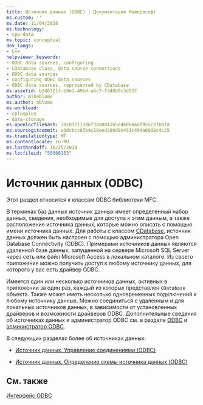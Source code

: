 ```yaml
---
title: Источник данных (ODBC) | Документация Майкрософт
ms.custom: ''
ms.date: 11/04/2016
ms.technology:
- cpp-data
ms.topic: conceptual
dev_langs:
- C++
helpviewer_keywords:
- ODBC data sources, configuring
- CDatabase class, data source connections
- ODBC data sources
- configuring ODBC data sources
- ODBC data sources, represented by CDatabase
ms.assetid: b246721f-b9e1-49bd-a6c7-f348b8c3d537
author: mikeblome
ms.author: mblome
ms.workload:
- cplusplus
- data-storage
ms.openlocfilehash: 39c017113d6f3da0041b5e460666af955c27b0fa
ms.sourcegitcommit: a9dcbcc85b4c28eed280d8e451c494a00d8c4c25
ms.translationtype: MT
ms.contentlocale: ru-RU
ms.lasthandoff: 10/25/2018
ms.locfileid: "50066153"
---
```

# <a name="data-source-odbc"></a>Источник данных (ODBC)

Этот раздел относится к классам ODBC библиотеки MFC.

В терминах баз данных источник данных имеет определенный набор данных, сведения, необходимые для доступа к этим данным, а также расположение источника данных, которые можно описать с помощью имени источника данных. Для работы с классом [CDatabase](../../mfc/reference/cdatabase-class.md), источник данных должен быть настроен с помощью администратора Open Database Connectivity (ODBC). Примерами источников данных являются удаленной базе данных, запущенной на сервере Microsoft SQL Server через сеть или файл Microsoft Access в локальном каталоге. Из своего приложения можно получить доступ к любому источнику данных, для которого у вас есть драйвер ODBC.

Имеется один или несколько источников данных, активных в приложении за один раз, каждый из которых представлен `CDatabase` объекта. Также может иметь несколько одновременных подключений к любому источнику данных. Можно соединиться с удаленным и для локальных источников данных, в зависимости от установленных драйверов и возможности драйверов ODBC. Дополнительные сведения об источниках данных и администратор ODBC см. в разделе [ODBC](../../data/odbc/odbc-basics.md) и [администратор ODBC](../../data/odbc/odbc-administrator.md).

В следующих разделах более об источниках данных:

- [Источник данных. Управление соединениями (ODBC)](../../data/odbc/data-source-managing-connections-odbc.md)

- [Источник данных. Определение схемы источника данных (ODBC)](../../data/odbc/data-source-determining-the-schema-of-the-data-source-odbc.md)

## <a name="see-also"></a>См. также

[Интерфейс ODBC](../../data/odbc/open-database-connectivity-odbc.md)
